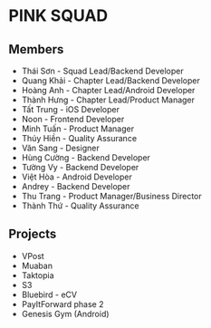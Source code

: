 # PINK SQUAD

## Members
- Thái Sơn - Squad Lead/Backend Developer
- Quang Khải - Chapter Lead/Backend Developer
- Hoàng Anh - Chapter Lead/Android Developer
- Thành Hưng - Chapter Lead/Product Manager
- Tất Trung - iOS Developer
- Noon - Frontend Developer
- Minh Tuấn - Product Manager
- Thúy Hiền - Quality Assurance
- Văn Sang - Designer
- Hùng Cường - Backend Developer
- Tường Vy - Backend Developer
- Việt Hòa - Android Developer 
- Andrey - Backend Developer
- Thu Trang - Product Manager/Business Director
- Thành Thứ - Quality Assurance

## Projects
- VPost
- Muaban
- Taktopia
- S3
- Bluebird - eCV
- PayItForward phase 2
- Genesis Gym (Android)
